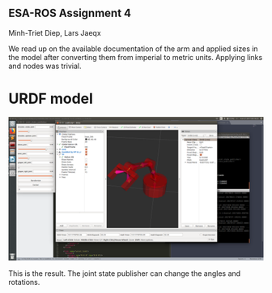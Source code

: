 ESA-ROS Assignment 4
--------------------

Minh-Triet Diep, Lars Jaeqx

We read up on the available documentation of the arm and applied sizes in the model after converting them from imperial to metric units. Applying links and nodes was trivial.

# URDF model

![Lynxmotion AL5B](model.png "Lynxmotion AL5B")

This is the result. The joint state publisher can change the angles and rotations.

